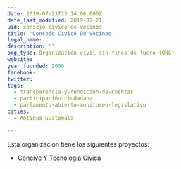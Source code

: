 ```yaml
---
date: 2019-07-21T23:14:06.000Z
date_last_modified: 2019-07-21
uid: consejo-civico-de-vecinos
title: 'Consejo Civico De Vecinos'
legal_name: 
description: ''
org_type: Organización civil sin fines de lucro (ONG)
website: 
year_founded: 2006
facebook: 
twitter: 
tags:
  - transparencia-y-rendicion-de-cuentas
  - participación-ciudadana
  - parlamento-abierto-monitoreo-legislativo
cities: 
  - Antigua Guatemala

---
```


Esta organización tiene los siguientes proyectos:

- [Concive Y Tecnologia Civica](/proyectos/concive-y-tecnologia-civica)
